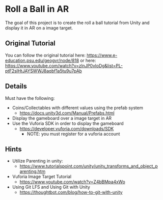 # Roll a Ball in AR

The goal of this project is to create the roll a ball tutorial from Unity and display it in AR on a image target. 

## Original Tutorial
You can follow the original tutorial here:
https://www.e-education.psu.edu/geogvr/node/818
or here:
https://www.youtube.com/watch?v=zlnJP0vloDg&list=PL-ptF2slHtJAYSWWJ8aqbf1a5tu9u7pAb

## Details
Must have the following:
- Coins/Collectables with different values using the prefab system
	- https://docs.unity3d.com/Manual/Prefabs.html
- Display the gameboard over a image target in AR
- Use the Vuforia SDK in order to display the gameboard
	- https://developer.vuforia.com/downloads/SDK
		- NOTE: you must register for a vuforia account

## Hints
- Utilize Parenting in unity:
	- https://www.tutorialspoint.com/unity/unity_transforms_and_object_parenting.htm
- Vuforia Image Target Tutorial
	- https://www.youtube.com/watch?v=Z4bBMpa4xWo
- Using Git LFS and Using Git with Unity
	- https://thoughtbot.com/blog/how-to-git-with-unity


